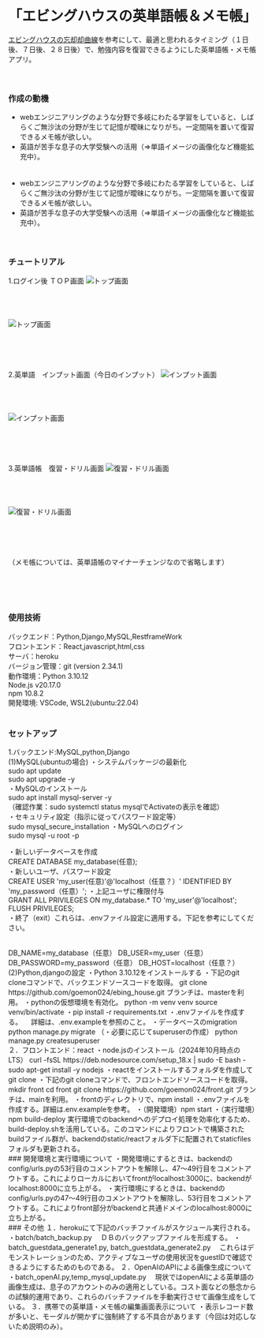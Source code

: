 # 「エビングハウスの英単語帳＆メモ帳」

 [エビングハウスの忘却却曲線](https://ja.wikipedia.org/wiki/%E5%BF%98%E5%8D%B4%E6%9B%B2%E7%B7%9A)を参考にして、最適と思われるタイミング（１日後、７日後、２８日後）で、勉強内容を復習できるようにした英単語帳・メモ帳アプリ。<br><br><br>
  
  
### 作成の動機
- webエンジニアリングのような分野で多岐にわたる学習をしていると、しばらくご無沙汰の分野が生じて記憶が曖昧になりがち。一定間隔を置いて復習できるメモ帳が欲しい。
- 英語が苦手な息子の大学受験への活用（⇒単語イメージの画像化など機能拡充中）。<br><br><br>
- webエンジニアリングのような分野で多岐にわたる学習をしていると、しばらくご無沙汰の分野が生じて記憶が曖昧になりがち。一定間隔を置いて復習できるメモ帳が欲しい。
- 英語が苦手な息子の大学受験への活用（⇒単語イメージの画像化など機能拡充中）。<br><br><br>
  
### チュートリアル
1.ログイン後 ＴＯＰ画面
![トップ画面](./static/images/image_top_react.png)<br><br><br><br><br>
![トップ画面](./static/images/image_top_react.png)<br><br><br><br><br>
  
2.英単語　インプット画面（今日のインプット）
![インプット画面](./static/images/image_input_react.png)<br><br><br><br><br>
![インプット画面](./static/images/image_input_react.png)<br><br><br><br><br>
  
3.英単語帳　復習・ドリル画面
![復習・ドリル画面](./static/images/image_card_react.png)<br><br><br><br><br>
![復習・ドリル画面](./static/images/image_card_react.png)<br><br><br><br><br>
  
（メモ帳については、英単語帳のマイナーチェンジなので省略します）<br><br><br><br><br>

### 使用技術
  バックエンド：Python,Django,MySQL,RestframeWork  
  フロントエンド：React,javascript,html,css  
  サーバ：heroku  
  バージョン管理：git (version 2.34.1)  
  動作環境：Python 3.10.12  
           Node.js v20.17.0  
           npm 10.8.2  
  開発環境: VSCode, WSL2(ubuntu:22.04)  
<br>
### セットアップ  
1.バックエンド:MySQL,python,Django  
(1)MySQL(ubuntuの場合)
・システムパッケージの最新化  
sudo apt update  
sudo apt upgrade -y  
・MySQLのインストール  
sudo apt install mysql-server -y  
（確認作業：sudo systemctl status mysqlでActivateの表示を確認）  
・セキュリティ設定（指示に従ってパスワード設定等）  
sudo mysql_secure_installation
・MySQLへのログイン  
sudo mysql -u root -p  

・新しいデータベースを作成  
CREATE DATABASE my_database(任意);  
・新しいユーザ、パスワード設定  
CREATE USER 'my_user(任意)'@'localhost（任意？）' IDENTIFIED BY 'my_password（任意）'; 
・上記ユーザに権限付与  
GRANT ALL PRIVILEGES ON my_database.* TO 'my_user'@'localhost';  
FLUSH PRIVILEGES;  
・終了（exit）これらは、.envファイル設定に適用する。下記を参考にしてください。  

<br>  
DB_NAME=my_database（任意）  
DB_USER=my_user（任意）  
DB_PASSWORD=my_password（任意）   
DB_HOST=localhost（任意？）  

<br>  
(2)Python,djangoの設定  
・Python 3.10.12をインストールする  
・下記のgit cloneコマンドで、バックエンドソースコードを取得。  
git clone https://github.com/goemon024/ebing_house.git  
ブランチは、masterを利用。  
・pythonの仮想環境を有効化。  
python -m venv venv  
source venv/bin/activate   
・pip install -r requirements.txt  
・.envファイルを作成する。  
　詳細は、.env.exampleを参照のこと。  
・データベースのmigration  
python manage.py migrate  
（・必要に応じてsuperuserの作成）  
python manage.py createsuperuser  
<br>
２．フロントエンド：react  
・node.jsのインストール（2024年10月時点のLTS）  
curl -fsSL https://deb.nodesource.com/setup_18.x | sudo -E bash -  
sudo apt-get install -y nodejs  
・reactをインストールするフォルダを作成してgit clone  
・下記のgit cloneコマンドで、フロントエンドソースコードを取得。  
mkdir front  
cd front  
git clone https://github.com/goemon024/front.git   
ブランチは、mainを利用。  
・frontのディレクトリで、npm install  
・.envファイルを作成する。詳細は.env.exampleを参考。  
・（開発環境）npm start  
・（実行環境）npm build-deploy  
実行環境でのbackendへのデプロイ処理を効率化するため、build-deploy.shを活用している。このコマンドによりフロントで構築されたbuildファイル群が、backendのstatic/reactフォルダ下に配置されてstaticfilesフォルダも更新される。  
<br>
### 開発環境と実行環境について  
・開発環境にするときは、backendのconfig/urls.pyの53行目のコメントアウトを解除し、47～49行目をコメントアウトする。これによりローカルにおいてfrontがlocalhost:3000に、backendがlocalhost:8000に立ち上がる。  
・実行環境にするときは、backendのconfig/urls.pyの47～49行目のコメントアウトを解除し、53行目をコメントアウトする。これによりfront部分がbackendと共通ドメインのlocalhost:8000に立ち上がる。  
<br>
### その他  
１．herokuにて下記のバッチファイルがスケジュール実行される。  
・batch/batch_backup.py  
　ＤＢのバックアップファイルを形成する。  
・batch_guestdata_generate1.py, batch_guestdata_generate2.py  
　これらはデモンストレーションのため、アクティブなユーザの使用状況をguestIDで確認できるようにするためのものである。  
２．OpenAIのAPIによる画像生成について  
・batch_openAI.py,temp_mysql_update.py  
　現状ではopenAIによる英単語の画像生成は、息子のアカウントのみの適用としている。コスト面などの懸念からの試験的運用であり、これらのバッチファイルを手動実行させて画像生成をしている。    
３．携帯での英単語・メモ帳の編集画面表示について  
・表示レコード数が多いと、モーダルが開かずに強制終了する不具合があります（今回は対応しないため説明のみ）。        
